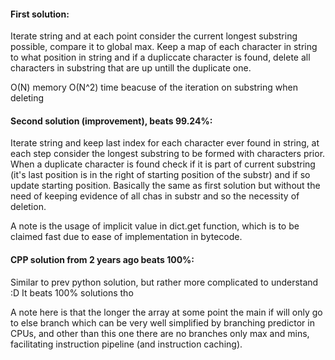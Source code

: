 #### First solution:
Iterate string and at each point consider the current longest substring possible, compare it to global max.
Keep a map of each character in string to what position in string and if a dupliccate character is found, delete
all characters in substring that are up untill the duplicate one.

O(N) memory O(N^2) time beacuse of the iteration on substring when deleting

#### Second solution (improvement), beats 99.24%:
Iterate string and keep last index for each character ever found in string, at each step consider the longest
substring to be formed with characters prior. When a duplicate character is found check if it is part of current
substring (it's last position is in the right of starting position of the substr) and if so update starting position.
Basically the same as first solution but without the need of keeping evidence of all chas in substr and so the
necessity of deletion.

A note is the usage of implicit value in dict.get function, which is to be claimed fast due to ease of implementation
in bytecode.

#### CPP solution from 2 years ago beats 100%:
Similar to prev python solution, but rather more complicated to understand :D
It beats 100% solutions tho

A note here is that the longer the array at some point the main if will only go to else branch which can be very well
simplified by branching predictor in CPUs, and other than this one there are no branches only max and mins, facilitating
instruction pipeline (and instruction caching).
